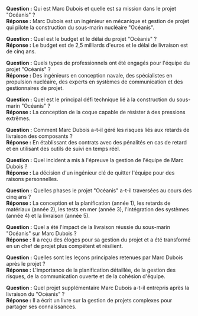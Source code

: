 **Question :** Qui est Marc Dubois et quelle est sa mission dans le projet "Océanis" ?  
**Réponse :** Marc Dubois est un ingénieur en mécanique et gestion de projet qui pilote la construction du sous-marin nucléaire "Océanis".  

**Question :** Quel est le budget et le délai du projet "Océanis" ?  
**Réponse :** Le budget est de 2,5 milliards d'euros et le délai de livraison est de cinq ans.  

**Question :** Quels types de professionnels ont été engagés pour l'équipe du projet "Océanis" ?  
**Réponse :** Des ingénieurs en conception navale, des spécialistes en propulsion nucléaire, des experts en systèmes de communication et des gestionnaires de projet.  

**Question :** Quel est le principal défi technique lié à la construction du sous-marin "Océanis" ?  
**Réponse :** La conception de la coque capable de résister à des pressions extrêmes.  

**Question :** Comment Marc Dubois a-t-il géré les risques liés aux retards de livraison des composants ?  
**Réponse :** En établissant des contrats avec des pénalités en cas de retard et en utilisant des outils de suivi en temps réel.  

**Question :** Quel incident a mis à l'épreuve la gestion de l'équipe de Marc Dubois ?  
**Réponse :** La décision d'un ingénieur clé de quitter l'équipe pour des raisons personnelles.  

**Question :** Quelles phases le projet "Océanis" a-t-il traversées au cours des cinq ans ?  
**Réponse :** La conception et la planification (année 1), les retards de matériaux (année 2), les tests en mer (année 3), l'intégration des systèmes (année 4) et la livraison (année 5).  

**Question :** Quel a été l'impact de la livraison réussie du sous-marin "Océanis" sur Marc Dubois ?  
**Réponse :** Il a reçu des éloges pour sa gestion du projet et a été transformé en un chef de projet plus compétent et résilient.  

**Question :** Quelles sont les leçons principales retenues par Marc Dubois après le projet ?  
**Réponse :** L'importance de la planification détaillée, de la gestion des risques, de la communication ouverte et de la cohésion d'équipe.  

**Question :** Quel projet supplémentaire Marc Dubois a-t-il entrepris après la livraison du "Océanis" ?  
**Réponse :** Il a écrit un livre sur la gestion de projets complexes pour partager ses connaissances.